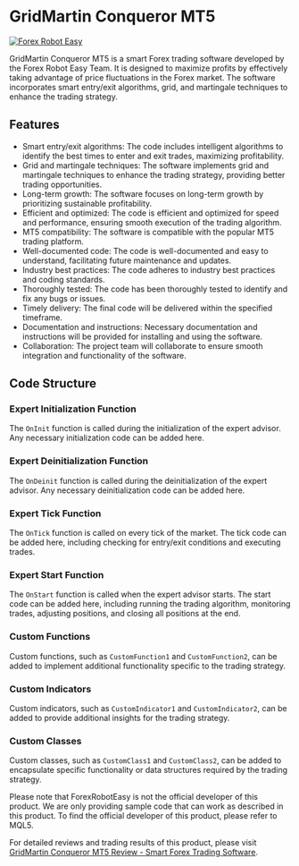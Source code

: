 # GridMartin Conqueror MT5

[![Forex Robot Easy](https://www.forexroboteasy.com)](https://www.forexroboteasy.com)

GridMartin Conqueror MT5 is a smart Forex trading software developed by the Forex Robot Easy Team. It is designed to maximize profits by effectively taking advantage of price fluctuations in the Forex market. The software incorporates smart entry/exit algorithms, grid, and martingale techniques to enhance the trading strategy.

## Features

- Smart entry/exit algorithms: The code includes intelligent algorithms to identify the best times to enter and exit trades, maximizing profitability.
- Grid and martingale techniques: The software implements grid and martingale techniques to enhance the trading strategy, providing better trading opportunities.
- Long-term growth: The software focuses on long-term growth by prioritizing sustainable profitability.
- Efficient and optimized: The code is efficient and optimized for speed and performance, ensuring smooth execution of the trading algorithm.
- MT5 compatibility: The software is compatible with the popular MT5 trading platform.
- Well-documented code: The code is well-documented and easy to understand, facilitating future maintenance and updates.
- Industry best practices: The code adheres to industry best practices and coding standards.
- Thoroughly tested: The code has been thoroughly tested to identify and fix any bugs or issues.
- Timely delivery: The final code will be delivered within the specified timeframe.
- Documentation and instructions: Necessary documentation and instructions will be provided for installing and using the software.
- Collaboration: The project team will collaborate to ensure smooth integration and functionality of the software.

## Code Structure

### Expert Initialization Function

The `OnInit` function is called during the initialization of the expert advisor. Any necessary initialization code can be added here.

### Expert Deinitialization Function

The `OnDeinit` function is called during the deinitialization of the expert advisor. Any necessary deinitialization code can be added here.

### Expert Tick Function

The `OnTick` function is called on every tick of the market. The tick code can be added here, including checking for entry/exit conditions and executing trades.

### Expert Start Function

The `OnStart` function is called when the expert advisor starts. The start code can be added here, including running the trading algorithm, monitoring trades, adjusting positions, and closing all positions at the end.

### Custom Functions

Custom functions, such as `CustomFunction1` and `CustomFunction2`, can be added to implement additional functionality specific to the trading strategy.

### Custom Indicators

Custom indicators, such as `CustomIndicator1` and `CustomIndicator2`, can be added to provide additional insights for the trading strategy.

### Custom Classes

Custom classes, such as `CustomClass1` and `CustomClass2`, can be added to encapsulate specific functionality or data structures required by the trading strategy.

Please note that ForexRobotEasy is not the official developer of this product. We are only providing sample code that can work as described in this product. To find the official developer of this product, please refer to MQL5.

For detailed reviews and trading results of this product, please visit [GridMartin Conqueror MT5 Review - Smart Forex Trading Software](https://forexroboteasy.com/forex-robot-review/gridmartin-conqueror-mt5-review-smart-forex-trading-software/).
